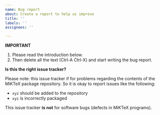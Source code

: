 ```yaml
---
name: Bug report
about: Create a report to help us improve
title: ''
labels: ''
assignees: ''

---
```


**IMPORTANT**
1. Please read the introduction below.
2. Then delete all the text (Ctrl-A Ctrl-X)  and start writing the bug report.

**Is this the right issue tracker?**

Please note: this issue tracker if for problems regarding the contents of the MiKTeX package repository. So it is okay to report issues like the following:

- `xyz` should be added to the repository
- `xyz` is incorrectly packaged

This issue tracker **is not** for software bugs (defects in MiKTeX programs).
